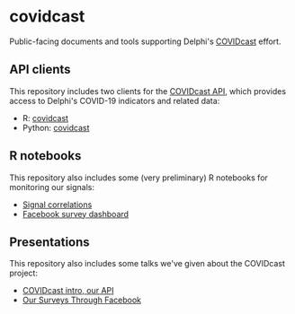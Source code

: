 # covidcast

Public-facing documents and tools supporting Delphi's
[COVIDcast](https://covidcast.cmu.edu) effort.

## API clients

This repository includes two clients for the [COVIDcast
API](https://cmu-delphi.github.io/delphi-epidata/api/covidcast.html), which
provides access to Delphi's COVID-19 indicators and related data:

* R: [covidcast](https://cmu-delphi.github.io/covidcast/covidcastR/)
* Python: [covidcast](https://cmu-delphi.github.io/covidcast/covidcast-py/html/)

## R notebooks

This repository also includes some (very preliminary) R notebooks for monitoring
our signals: 

- [Signal correlations](https://cmu-delphi.github.io/covidcast/R-notebooks/signal_correlations.html)
- [Facebook survey dashboard](https://cmu-delphi.github.io/covidcast/R-notebooks/fb_dashboard.html)

## Presentations

This repository also includes some talks we've given about the COVIDcast project: 

- [COVIDcast intro, our API](https://cmu-delphi.github.io/covidcast/talks/intro-api/talk.html) 
- [Our Surveys Through Facebook](https://cmu-delphi.github.io/covidcast/talks/fb-survey/talk.html)
